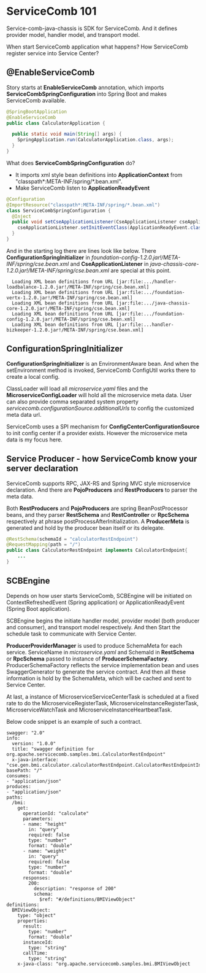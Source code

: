 # ServiceComb 101

Service-comb-java-chassis is SDK for ServiceComb. And it defines provider model, handler model,
and transport model.

When start ServiceComb application what happens? How ServiceComb register service into Service Center?


## @EnableServiceComb

Story starts at **EnableServiceComb** annotation, which imports **ServiceCombSpringConfiguration** into Spring Boot 
and makes ServiceComb available.

```java
@SpringBootApplication
@EnableServiceComb
public class CalculatorApplication {

  public static void main(String[] args) {
    SpringApplication.run(CalculatorApplication.class, args);
  }
}
```
What does **ServiceCombSpringConfiguration** do? 
* It imports xml style bean definitions into **ApplicationContext** from "classpath*:META-INF/spring/*.bean.xml".
* Make ServiceComb listen to **ApplicationReadyEvent**

```java
@Configuration
@ImportResource("classpath*:META-INF/spring/*.bean.xml")
class ServiceCombSpringConfiguration {
  @Inject
  public void setCseApplicationListener(CseApplicationListener cseApplicationListener) {
    cseApplicationListener.setInitEventClass(ApplicationReadyEvent.class);
  }
}
```
And in the starting log there are lines look like below. There **ConfigurationSpringInitializer** in *foundation-config-1.2.0.jar!/META-INF/spring/cse.bean.xml*
and __CseApplicationListener__ in *java-chassis-core-1.2.0.jar!/META-INF/spring/cse.bean.xml* are special at this point.

 
      Loading XML bean definitions from URL [jar:file:.../handler-loadbalance-1.2.0.jar!/META-INF/spring/cse.bean.xml]
      Loading XML bean definitions from URL [jar:file:.../foundation-vertx-1.2.0.jar!/META-INF/spring/cse.bean.xml]
      Loading XML bean definitions from URL [jar:file:.../java-chassis-core-1.2.0.jar!/META-INF/spring/cse.bean.xml]
      Loading XML bean definitions from URL [jar:file:.../foundation-config-1.2.0.jar!/META-INF/spring/cse.bean.xml]
      Loading XML bean definitions from URL [jar:file:...handler-bizkeeper-1.2.0.jar!/META-INF/spring/cse.bean.xml]

## ConfigurationSpringInitializer
**ConfigurationSpringInitializer** is an EnvironmentAware bean. And when the setEnvironment method is invoked, ServiceComb ConfigUtil works there to create a local config.

ClassLoader will load all *microservice.yaml* files and the **MicroserviceConfigLoader** will hold all the microservice meta data.
User can also provide comma separated system property *servicecomb.configurationSource.additionalUrls* to config the customized meta data url.

ServiceComb uses a SPI mechanism for **ConfigCenterConfigurationSource** to init config center if a provider exists.
However the microservice meta data is my focus here.  


## Service Producer - how ServiceComb know your server declaration
ServiceComb supports RPC, JAX-RS and Spring MVC style microservice declaration. And there are **PojoProducers** and **RestProducers** to parser the meta data.

Both **RestProducers** and **PojoProducers** are spring BeanPostProcessor beans, and they parser **RestSchema** and **RestController** or **RpcSchema**  respectively at phrase postProcessAfterInitialization. 
A **ProducerMeta** is generated and hold by the producer bean itself or its delegate.  


```java
@RestSchema(schemaId = "calculatorRestEndpoint")
@RequestMapping(path = "/")
public class CalculatorRestEndpoint implements CalculatorEndpoint{
    ...
} 
```

## SCBEngine

Depends on how user starts ServiceComb, SCBEngine will be initiated on ContextRefreshedEvent (Spring application) or ApplicationReadyEvent (Spring Boot application).

SCBEngine begins the initiate handler model, provider model (both producer and consumer), and transport model respectively. And then
Start the schedule task to communicate with Service Center.

**ProducerProviderManager** is used to produce SchemaMeta for each service. 
ServiceName in *microservice.yaml* and SchemaId in **RestSchema** or **RpcSchema** passed to instance of 
**ProducerSchemaFactory**. ProducerSchemaFactory reflects the service implementation bean and uses SwaggerGenerator to generate the service contract.
And then all these information is hold by the SchemaMeta, which will be cached and sent to Service Center.

At last, a instance of MicroserviceServiceCenterTask is scheduled at a fixed rate to do the MicroserviceRegisterTask, MicroserviceInstanceRegisterTask, MicroserviceWatchTask and MicroserviceInstanceHeartbeatTask.
 
Below code snippet is an example of such a contract.  

```
swagger: "2.0"
info:
  version: "1.0.0"
  title: "swagger definition for org.apache.servicecomb.samples.bmi.CalculatorRestEndpoint"
  x-java-interface: "cse.gen.bmi.calculator.calculatorRestEndpoint.CalculatorRestEndpointIntf"
basePath: "/"
consumes:
- "application/json"
produces:
- "application/json"
paths:
  /bmi:
    get:
      operationId: "calculate"
      parameters:
      - name: "height"
        in: "query"
        required: false
        type: "number"
        format: "double"
      - name: "weight"
        in: "query"
        required: false
        type: "number"
        format: "double"
      responses:
        200:
          description: "response of 200"
          schema:
            $ref: "#/definitions/BMIViewObject"
definitions:
  BMIViewObject:
    type: "object"
    properties:
      result:
        type: "number"
        format: "double"
      instanceId:
        type: "string"
      callTime:
        type: "string"
    x-java-class: "org.apache.servicecomb.samples.bmi.BMIViewObject
```


